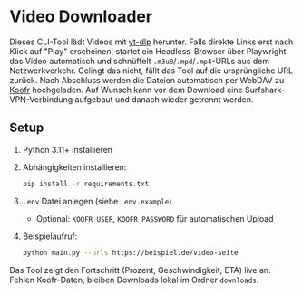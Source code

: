 # Video Downloader

Dieses CLI-Tool lädt Videos mit [yt-dlp](https://github.com/yt-dlp/yt-dlp) herunter. Falls direkte Links erst nach Klick auf "Play" erscheinen, startet ein Headless-Browser über Playwright das Video automatisch und schnüffelt `.m3u8`/`.mpd`/`.mp4`-URLs aus dem Netzwerkverkehr. Gelingt das nicht, fällt das Tool auf die ursprüngliche URL zurück. Nach Abschluss werden die Dateien automatisch per WebDAV zu [Koofr](https://koofr.eu) hochgeladen. Auf Wunsch kann vor dem Download eine Surfshark-VPN-Verbindung aufgebaut und danach wieder getrennt werden.
## Setup

1. Python 3.11+ installieren
2. Abhängigkeiten installieren:
   ```bash
   pip install -r requirements.txt
   ```
3. `.env` Datei anlegen (siehe `.env.example`)

   - Optional: `KOOFR_USER`, `KOOFR_PASSWORD` für automatischen Upload


4. Beispielaufruf:
   ```bash
   python main.py --urls https://beispiel.de/video-seite
   ```

Das Tool zeigt den Fortschritt (Prozent, Geschwindigkeit, ETA) live an. Fehlen Koofr-Daten, bleiben Downloads lokal im Ordner `downloads`.

